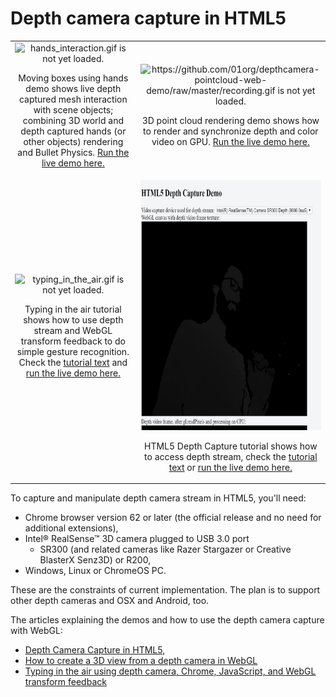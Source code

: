 # Depth camera capture in HTML5

<table cellspacing="0" cellpadding="0" style="border-collapse: collapse; border: none;">
<tr>
<td align="center" valign="center">
<img src="gesture/hands_interaction.gif" alt="hands_interaction.gif is not yet loaded." style="width:702px;"/>
<br />
<p>Moving boxes using hands demo shows live depth captured mesh interaction with scene objects; combining 3D world and depth captured hands (or other objects) rendering and Bullet Physics. <a href="https://01org.github.io/depth-camera-web-demo/gesture/index.html">Run the live demo here.</a></p>
</td>
<td align="center" valign="center">
<img src="https://github.com/01org/depthcamera-pointcloud-web-demo/raw/master/recording.gif" alt="https://github.com/01org/depthcamera-pointcloud-web-demo/raw/master/recording.gif is not yet loaded." style="height:400px;width:422px;"/>
<br />
<p>3D point cloud rendering demo shows how to render and synchronize depth and color video on GPU. <a href="https://01org.github.io/depthcamera-pointcloud-web-demo/">Run the live demo here.</a></p>
</td>
</tr>
<tr>
<td align="center" valign="center">
<img src="typing_in_the_air/typing_in_the_air.gif" alt="typing_in_the_air.gif is not yet loaded." style="height:400px;width:702px;"/>
<br />
<p>Typing in the air tutorial shows how to use depth stream and WebGL transform feedback to do simple gesture recognition. Check the <a href="https://01org.github.io/depth-camera-web-demo/typing_in_the_air/doc/tutorial.html">tutorial text</a> and <a href="https://01org.github.io/depth-camera-web-demo/typing_in_the_air/front_capture_typing.html">run the live demo here.</a></p>
</td>
<td align="center" valign="center">
<img src="how_the_demo_looks.gif" alt="how_the_demo_looks.gif is not yet loaded." style="height:400px;width:452px;"/>
<br />
<p>HTML5 Depth Capture tutorial shows how to access depth stream, check the <a href="https://01.org/chromium/blogs/astojilj/2017/depth-camera-capture-html5">tutorial text</a> or <a href="https://01org.github.io/depth-camera-web-demo/depthdemo.html">run the live demo here.</a></p>
</td>
</tr>
</table>

To capture and manipulate depth camera stream in HTML5, you'll need:
* Chrome browser version 62 or later (the official release and no need for additional extensions),
* Intel® RealSense™ 3D camera plugged to USB 3.0 port
     * SR300 (and related cameras like Razer Stargazer or Creative BlasterX
Senz3D) or R200,
* Windows, Linux or ChromeOS PC.

These are the constraints of current implementation. The plan is to support other depth cameras and OSX and Android, too.

The articles explaining the demos and how to use the depth camera capture with WebGL:
* [Depth Camera Capture in HTML5](https://01.org/chromium/blogs/astojilj/2017/depth-camera-capture-html5),
* [How to create a 3D view from a depth camera in WebGL](https://01.org/blogs/mkollaro/2017/how-to-create-3d-view-in-webgl)
* [Typing in the air using depth camera, Chrome, JavaScript, and WebGL transform feedback](https://software.intel.com/en-us/blogs/2017/06/22/tutorial-typing-in-the-air-using-depth-camera-chrome-javascript-and-webgl-transform)

